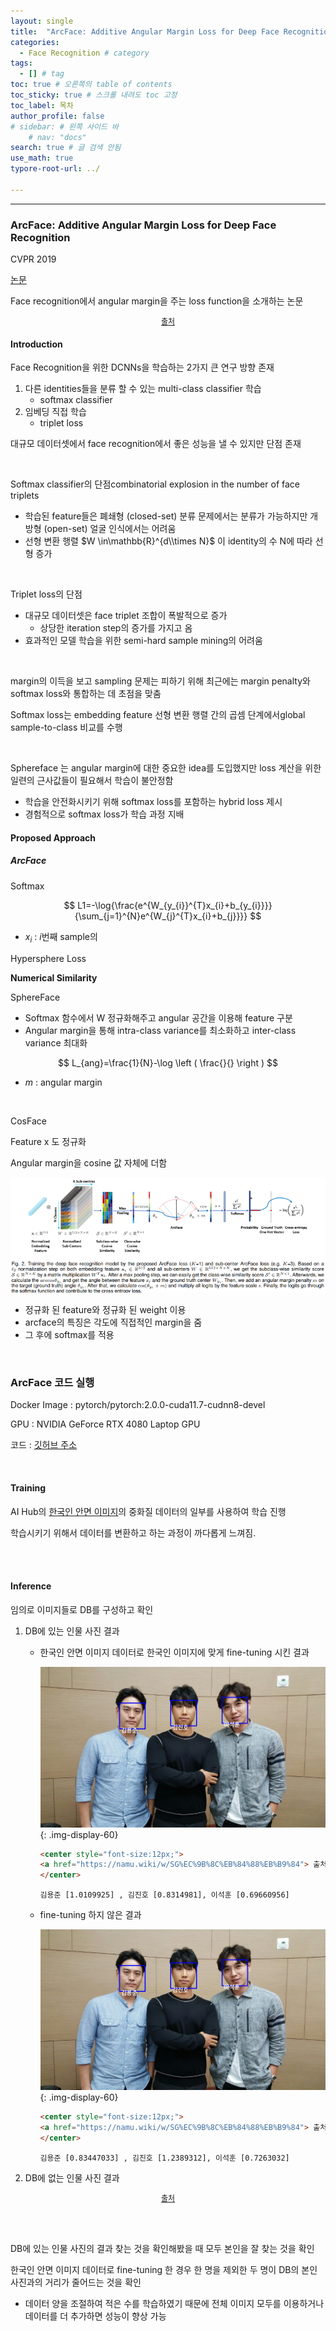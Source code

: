 ```yaml
---
layout: single
title:  "ArcFace: Additive Angular Margin Loss for Deep Face Recognition" # 글 제목
categories: 
  - Face Recognition # category
tags: 
  - [] # tag
toc: true # 오른쪽의 table of contents
toc_sticky: true # 스크롤 내려도 toc 고정
toc_label: 목차
author_profile: false
# sidebar: # 왼쪽 사이드 바
    # nav: "docs"
search: true # 글 검색 안됨
use_math: true
typore-root-url: ../

---
```


****

### ArcFace: Additive Angular Margin Loss for Deep Face Recognition

CVPR 2019

[논문](https://arxiv.org/pdf/1801.07698v4.pdf)



Face recognition에서 angular margin을 주는 loss function을 소개하는 논문 



<center style="font-size:12px;">
    <a href="https://www.researchgate.net/figure/The-yaw-pitch-and-roll-angles-in-the-human-head-motion-11_fig1_305684696"> 출처 </a>
</center>



#### Introduction

Face Recognition을 위한 DCNNs을 학습하는 2가지 큰 연구 방향 존재

1. 다른 identities들을 분류 할 수 있는 multi-class classifier 학습
   - softmax classifier
2. 임베딩 직접 학습
   - triplet loss

대규모 데이터셋에서 face recognition에서 좋은 성능을 낼 수 있지만 단점 존재

<br>

Softmax classifier의 단점combinatorial explosion in the number of face triplets 

- 학습된 feature들은 폐쇄형 (closed-set) 분류 문제에서는 분류가 가능하지만 개방형 (open-set) 얼굴 인식에서는 어려움
- 선형 변환 행렬 $W \in\mathbb{R}^{d\\times N}$ 이 identity의 수 N에 따라 선형 증가



<br>

Triplet loss의 단점

- 대규모 데이터셋은 face triplet  조합이 폭발적으로 증가 
  - 상당한 iteration step의 증가를 가지고 옴
- 효과적인 모델 학습을 위한 semi-hard sample mining의 어려움

<br>

margin의 이득을 보고 sampling 문제는 피하기 위해 최근에는 margin penalty와 softmax loss와 통합하는 데 초점을 맞춤

Softmax loss는 embedding feature 선형 변환 행렬 간의 곱셈 단계에서global sample-to-class 비교를 수행



<br>

Sphereface 는 angular margin에 대한 중요한 idea를 도입했지만 loss 계산을 위한 일련의 근사값들이 필요해서 학습이 불안정함

- 학습을 안전화시키기 위해 softmax loss를 포함하는 hybrid loss 제시
- 경험적으로 softmax loss가 학습 과정 지배





#### Proposed Approach

##### ArcFace

Softmax <br>


$$
L1=-\log{\frac{e^{W_{y_{i}}^{T}x_{i}+b_{y_{i}}}}{\sum_{j=1}^{N}e^{W_{j}^{T}x_{i}+b_{j}}}}
$$

- $x_{i}$ : $i$번째 sample의 

Hypersphere Loss



**Numerical Similarity**

SphereFace

- Softmax 함수에서 W 정규화해주고 angular 공간을 이용해 feature 구분
- Angular margin을 통해 intra-class variance를 최소화하고 inter-class variance 최대화

$$
L_{ang}=\frac{1}{N}-\log \left ( \frac{}{}  \right )
$$

- $m$ : angular margin



<br>

CosFace

Feature x 도 정규화

Angular margin을 cosine 값 자체에 더함





![image-20240313214146202](/images/2024-03-13-5/image-20240313214146202.png)

- 정규화 된 feature와 정규화 된 weight 이용
- arcface의 특징은 각도에 직접적인 margin을 줌
- 그 후에 softmax를 적용





<br>

### ArcFace 코드 실행

Docker Image : pytorch/pytorch:2.0.0-cuda11.7-cudnn8-devel 

GPU : NVIDIA GeForce RTX 4080 Laptop GPU

코드 : [깃허브 주소](https://github.com/deepinsight/insightface/tree/master/recognition/arcface_torch) 



<br>

#### Training



AI Hub의 [한국인 안면 이미지](https://aihub.or.kr/aihubdata/data/view.do?currMenu=&topMenu=&aihubDataSe=data&dataSetSn=83)의 중화질 데이터의 일부를 사용하여 학습 진행

학습시키기 위해서 데이터를 변환하고 하는 과정이 까다롭게 느껴짐.

<br>





<br>



#### Inference

임의로 이미지들로 DB를 구성하고 확인

1. DB에 있는 인물 사진 결과

   - 한국인 안면 이미지 데이터로 한국인 이미지에 맞게 fine-tuning 시킨 결과

     ![image-20240314180803617](/images/2024-03-13-5/image-20240314180803617.png){: .img-display-60}

     ```html
     <center style="font-size:12px;">
     <a href="https://namu.wiki/w/SG%EC%9B%8C%EB%84%88%EB%B9%84"> 출처 </a>
     </center>
     ```

     ```
     김용준 [1.0109925] , 김진호 [0.8314981], 이석훈 [0.69660956]
     ```

     

   - fine-tuning 하지 않은 결과

     ![image-20240314183541600](/images/2024-03-13-5/image-20240314183541600.png){: .img-display-60}

     ```html
     <center style="font-size:12px;">
     <a href="https://namu.wiki/w/SG%EC%9B%8C%EB%84%88%EB%B9%84"> 출처 </a>
     </center>
     ```

     ```
     김용준 [0.83447033] , 김진호 [1.2389312], 이석훈 [0.7263032]
     ```

     







2. DB에 없는 인물 사진 결과

   

<center style="font-size:12px;">
<a href="https://namu.wiki/w/%ED%95%9C%EC%86%8C%ED%9D%AC"> 출처 </a>
</center>



<br><br>

DB에 있는 인물 사진의 결과 찾는 것을 확인해봤을 때 모두 본인을 잘 찾는 것을 확인

한국인 안면 이미지 데이터로 fine-tuning 한 경우  한 명을 제외한 두 명이 DB의 본인 사진과의 거리가 줄어드는 것을 확인

-  데이터 양을 조절하여 적은 수를 학습하였기 때문에 전체 이미지 모두를 이용하거나 데이터를 더 추가하면 성능이 향상 가능
